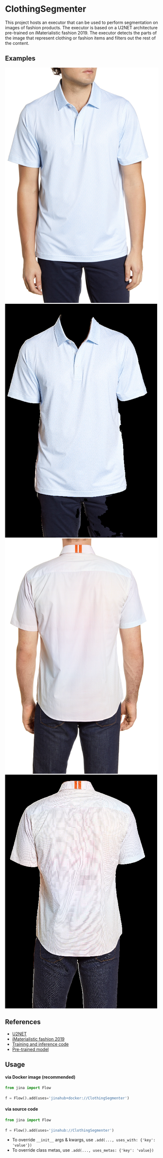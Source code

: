 # ClothingSegmenter

This project hosts an executor that can be used to perform segmentation on images of fashion products.
The executor is based on a U2NET architecture pre-trained on iMaterialistic fashion 2019. The executor detects the
parts of the image that represent clothing or fashion items and filters out the rest of the content.


## Examples

![Sample 1](docs/assets/sample%231.jpg)
![Output 2](docs/assets/output%231.jpg)
![Sample 2](docs/assets/sample%232.jpg)
![Output 2](docs/assets/output%232.jpg)

## References

* [U2NET](https://arxiv.org/abs/2005.09007)
* [iMaterialistic fashion 2019](https://www.kaggle.com/c/imaterialist-fashion-2019-FGVC6/data)
* [Training and inference code](https://github.com/levindabhi/cloth-segmentation)
* [Pre-trained model](https://drive.google.com/u/0/uc?id=1mhF3yqd7R-Uje092eypktNl-RoZNuiCJ&export=download)


## Usage

#### via Docker image (recommended)

```python
from jina import Flow
	
f = Flow().add(uses='jinahub+docker://ClothingSegmenter')
```

#### via source code

```python
from jina import Flow
	
f = Flow().add(uses='jinahub://ClothingSegmenter')
```

- To override `__init__` args & kwargs, use `.add(..., uses_with: {'key': 'value'})`
- To override class metas, use `.add(..., uses_metas: {'key': 'value})`
